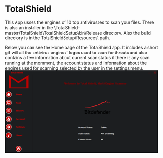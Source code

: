 # TotalShield
  This App usses the engines of 10 top antivirusses to scan your files. There is also an installer in the \TotalShield-master\TotalShield\TotalShieldSetup\bin\Release directory.
Also the build directory is in the TotalShieldSetup\Resources\ path.

  Below you can see the Home page of the TotalShield app. It includes a short gif will all the antivirus engines' logos used to scan for threats and also contains a few information about current scan status if there is any scan running at the momment, the account status and information about the engines used for scanning selected by the user in the settings menu.
![](Images/Home.png)
